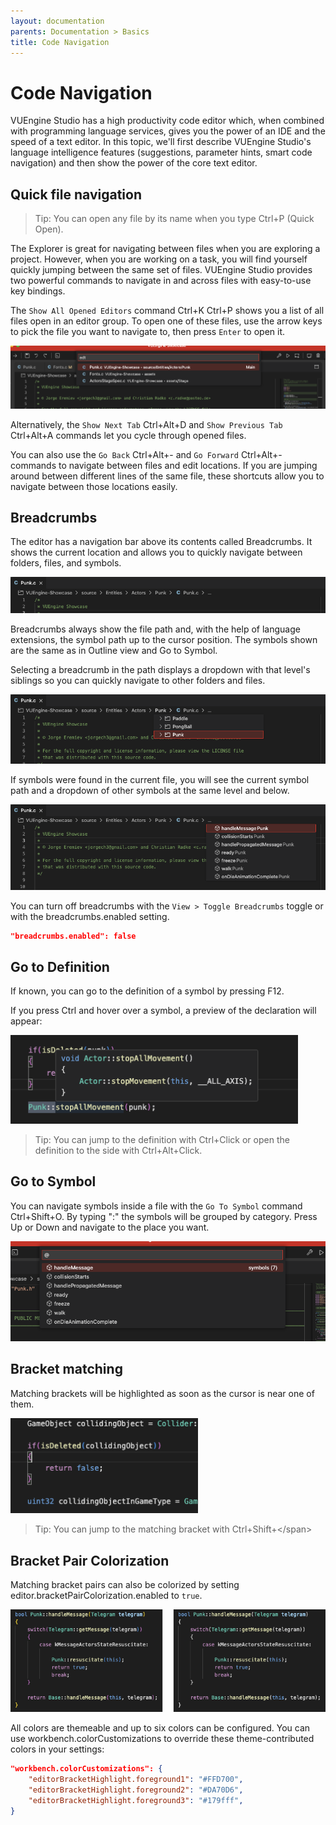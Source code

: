 ```yaml
---
layout: documentation
parents: Documentation > Basics
title: Code Navigation
---
```


# Code Navigation

VUEngine Studio has a high productivity code editor which, when combined with programming language services, gives you the power of an IDE and the speed of a text editor. In this topic, we'll first describe VUEngine Studio's language intelligence features (suggestions, parameter hints, smart code navigation) and then show the power of the core text editor.

## Quick file navigation

> Tip: You can open any file by its name when you type <span class="keys" data-osx="⌘P">Ctrl+P</span> (Quick Open).

The Explorer is great for navigating between files when you are exploring a project. However, when you are working on a task, you will find yourself quickly jumping between the same set of files. VUEngine Studio provides two powerful commands to navigate in and across files with easy-to-use key bindings.

The `Show All Opened Editors` command <span class="keys" data-osx="⌘K ⌘P">Ctrl+K Ctrl+P</span> shows you a list of all files open in an editor group. To open one of these files, use the arrow keys to pick the file you want to navigate to, then press `Enter` to open it.

<a href="/documentation/images/basics/code-navigation/code-navigation.png" data-toggle="lightbox" data-gallery="gallery"><img src="/documentation/images/basics/code-navigation/code-navigation.png"/></a>

Alternatively, the `Show Next Tab` <span class="keys" data-osx="⌥⌘D">Ctrl+Alt+D</span> and `Show Previous Tab` <span class="keys" data-osx="⌥⌘A">Ctrl+Alt+A</span> commands let you cycle through opened files.

You can also use the `Go Back` <span class="keys" data-osx="⌃-" data-win="Ctrl+Left">Ctrl+Alt+-</span> and `Go Forward` <span class="keys" data-osx="⌃⇧-" data-win="Ctrl+Right">Ctrl+Alt+-</span> commands to navigate between files and edit locations. If you are jumping around between different lines of the same file, these shortcuts allow you to navigate between those locations easily.

## Breadcrumbs

The editor has a navigation bar above its contents called Breadcrumbs. It shows the current location and allows you to quickly navigate between folders, files, and symbols.

<a href="/documentation/images/basics/code-navigation/breadcrumbs.png" data-toggle="lightbox" data-gallery="gallery"><img src="/documentation/images/basics/code-navigation/breadcrumbs.png"/></a>

Breadcrumbs always show the file path and, with the help of language extensions, the symbol path up to the cursor position. The symbols shown are the same as in Outline view and Go to Symbol.

Selecting a breadcrumb in the path displays a dropdown with that level's siblings so you can quickly navigate to other folders and files.

<a href="/documentation/images/basics/code-navigation/breadcrumbs-folders-dropdown.png" data-toggle="lightbox" data-gallery="gallery"><img src="/documentation/images/basics/code-navigation/breadcrumbs-folders-dropdown.png"/></a>

If symbols were found in the current file, you will see the current symbol path and a dropdown of other symbols at the same level and below.

<a href="/documentation/images/basics/code-navigation/breadcrumbs-symbols-dropdown.png" data-toggle="lightbox" data-gallery="gallery"><img src="/documentation/images/basics/code-navigation/breadcrumbs-symbols-dropdown.png"/></a>

You can turn off breadcrumbs with the `View > Toggle Breadcrumbs` toggle or with the <span class="setting">breadcrumbs.enabled</span> setting.

```json
"breadcrumbs.enabled": false
```

## Go to Definition

If known, you can go to the definition of a symbol by pressing <span class="keys">F12</span>.

If you press <span class="keys" data-osx="⌘">Ctrl</span> and hover over a symbol, a preview of the declaration will appear:

<a href="/documentation/images/basics/code-navigation/go-to-definition.png" data-toggle="lightbox" data-gallery="gallery"><img src="/documentation/images/basics/code-navigation/go-to-definition.png" width="460"/></a>

> Tip: You can jump to the definition with <span class="keys" data-osx="⌘+Click">Ctrl+Click</span> or open the definition to the side with <span class="keys" data-osx="⌥⌘+Click">Ctrl+Alt+Click</span>.

## Go to Symbol

You can navigate symbols inside a file with the `Go To Symbol` command <span class="keys" data-osx="⇧⌘O">Ctrl+Shift+O</span>. By typing ":" the symbols will be grouped by category. Press Up or Down and navigate to the place you want.

<a href="/documentation/images/basics/code-navigation/go-to-symbol.png" data-toggle="lightbox" data-gallery="gallery"><img src="/documentation/images/basics/code-navigation/go-to-symbol.png"/></a>

## Bracket matching

Matching brackets will be highlighted as soon as the cursor is near one of them.

<a href="/documentation/images/basics/code-navigation/bracket-matching.png" data-toggle="lightbox" data-gallery="gallery"><img src="/documentation/images/basics/code-navigation/bracket-matching.png" width="300"/></a>

> Tip: You can jump to the matching bracket with <span class="keys" data-osx="⇧⌘\">Ctrl+Shift+\</span>

## Bracket Pair Colorization

Matching bracket pairs can also be colorized by setting <span class="setting">editor.bracketPairColorization.enabled</span> to `true`.

<a href="/documentation/images/basics/code-navigation/bracket-pair-colorization.png" data-toggle="lightbox" data-gallery="gallery"><img src="/documentation/images/basics/code-navigation/bracket-pair-colorization.png" width="640"/></a>

All colors are themeable and up to six colors can be configured. You can use <span class="setting">workbench.colorCustomizations</span> to override these theme-contributed colors in your settings:

```json
"workbench.colorCustomizations": {
    "editorBracketHighlight.foreground1": "#FFD700",
    "editorBracketHighlight.foreground2": "#DA70D6",
    "editorBracketHighlight.foreground3": "#179fff",
}
```
